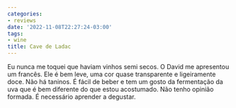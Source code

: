 ```yaml
---
categories:
- reviews
date: '2022-11-08T22:27:24-03:00'
tags:
- wine
title: Cave de Ladac
---
```


Eu nunca me toquei que haviam vinhos semi secos. O David me apresentou um francês. Ele é bem leve, uma cor quase transparente e ligeiramente doce. Não há taninos. É fácil de beber e tem um gosto da fermentação da uva que é bem diferente do que estou acostumado. Não tenho opinião formada. É necessário aprender a degustar.